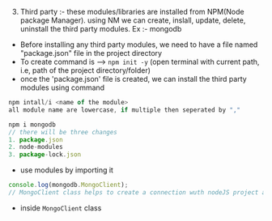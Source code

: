 3. Third party :- these modules/libraries are installed from NPM(Node package Manager). using NM we can create, inslall, update, delete, uninstall the third party modules.
Ex :- mongodb

- Before installing any third party modules, we need to have a file named "package.json" file in the project directory
- To create command is --> `npm init -y` (open terminal with current path, i.e, path of the project directory/folder)
- once the 'package.json' file is created, we can install the third party modules using command
```js
npm intall/i <name of the module>
all module name are lowercase, if multiple then seperated by ","

npm i mongodb
// there will be three changes
1. package.json
2. node-modules
3. package-lock.json
```
- use modules by importing it

```js
console.log(mongodb.MongoClient);
// MongoClient class helps to create a connection wuth nodeJS project and database.
```
- inside `MongoClient` class